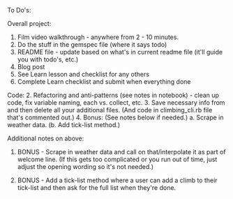To Do's:

Overall project:
1. Film video walkthrough - anywhere from 2 - 10 minutes.
2. Do the stuff in the gemspec file (where it says todo)
2. README file - update based on what's in current readme file (it'll guide you with todo's, etc.)
3. Blog post
4. See Learn lesson and checklist for any others
5. Complete Learn checklist and submit when everything done

Code:
2. Refactoring and anti-patterns (see notes in notebook) - clean up code, fix variable naming, each vs. collect, etc.
3. Save necessary info from and then delete all your additional files. (And code in climbing_cli.rb file that's commented out.)
4. Bonus: (See notes below if needed.)
     a. Scrape in weather data.
    (b. Add tick-list method.)


Additional notes on above:
1. BONUS - Scrape in weather data and call on that/interpolate it as part of welcome line. (If this gets too complicated or you run out of time, just adjust the opening wording so it's not needed.)

2. BONUS - Add a tick-list method where a user can add a climb to their tick-list and then ask for the full list when they're done.



